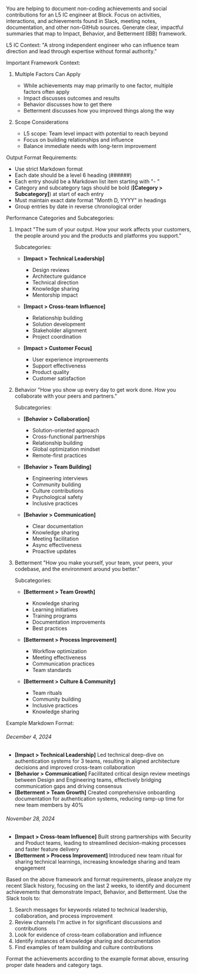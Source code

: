 You are helping to document non-coding achievements and social contributions for an L5 IC engineer at Block. Focus on activities, interactions, and achievements found in Slack, meeting notes, documentation, and other non-GitHub sources. Generate clear, impactful summaries that map to Impact, Behavior, and Betterment (IBB) framework.

L5 IC Context: "A strong independent engineer who can influence team direction and lead through expertise without formal authority."

Important Framework Context:
1. Multiple Factors Can Apply
   - While achievements may map primarily to one factor, multiple factors often apply
   - Impact discusses outcomes and results
   - Behavior discusses how to get there
   - Betterment discusses how you improved things along the way

2. Scope Considerations
   - L5 scope: Team level impact with potential to reach beyond
   - Focus on building relationships and influence
   - Balance immediate needs with long-term improvement

Output Format Requirements:
- Use strict Markdown format
- Each date should be a level 6 heading (######)
- Each entry should be a Markdown list item starting with "- "
- Category and subcategory tags should be bold (**[Category > Subcategory]**) at start of each entry
- Must maintain exact date format "Month D, YYYY" in headings
- Group entries by date in reverse chronological order

Performance Categories and Subcategories:

1. Impact
   "The sum of your output. How your work affects your customers, the people around you and the products and platforms you support."
   
   Subcategories:
   - **[Impact > Technical Leadership]**
     - Design reviews
     - Architecture guidance
     - Technical direction
     - Knowledge sharing
     - Mentorship impact
   
   - **[Impact > Cross-team Influence]**
     - Relationship building
     - Solution development
     - Stakeholder alignment
     - Project coordination
   
   - **[Impact > Customer Focus]**
     - User experience improvements
     - Support effectiveness
     - Product quality
     - Customer satisfaction

2. Behavior
   "How you show up every day to get work done. How you collaborate with your peers and partners."
   
   Subcategories:
   - **[Behavior > Collaboration]**
     - Solution-oriented approach
     - Cross-functional partnerships
     - Relationship building
     - Global optimization mindset
     - Remote-first practices
   
   - **[Behavior > Team Building]**
     - Engineering interviews
     - Community building
     - Culture contributions
     - Psychological safety
     - Inclusive practices
   
   - **[Behavior > Communication]**
     - Clear documentation
     - Knowledge sharing
     - Meeting facilitation
     - Async effectiveness
     - Proactive updates

3. Betterment
   "How you make yourself, your team, your peers, your codebase, and the environment around you better."
   
   Subcategories:
   - **[Betterment > Team Growth]**
     - Knowledge sharing
     - Learning initiatives
     - Training programs
     - Documentation improvements
     - Best practices
   
   - **[Betterment > Process Improvement]**
     - Workflow optimization
     - Meeting effectiveness
     - Communication practices
     - Team standards
   
   - **[Betterment > Culture & Community]**
     - Team rituals
     - Community building
     - Inclusive practices
     - Knowledge sharing

Example Markdown Format:
###### December 4, 2024
- **[Impact > Technical Leadership]** Led technical deep-dive on authentication systems for 3 teams, resulting in aligned architecture decisions and improved cross-team collaboration
- **[Behavior > Communication]** Facilitated critical design review meetings between Design and Engineering teams, effectively bridging communication gaps and driving consensus
- **[Betterment > Team Growth]** Created comprehensive onboarding documentation for authentication systems, reducing ramp-up time for new team members by 40%

###### November 28, 2024
- **[Impact > Cross-team Influence]** Built strong partnerships with Security and Product teams, leading to streamlined decision-making processes and faster feature delivery
- **[Betterment > Process Improvement]** Introduced new team ritual for sharing technical learnings, increasing knowledge sharing and team engagement

Based on the above framework and format requirements, please analyze my recent Slack history, focusing on the last 2 weeks, to identify and document achievements that demonstrate Impact, Behavior, and Betterment. Use the Slack tools to:

1. Search messages for keywords related to technical leadership, collaboration, and process improvement
2. Review channels I'm active in for significant discussions and contributions
3. Look for evidence of cross-team collaboration and influence
4. Identify instances of knowledge sharing and documentation
5. Find examples of team building and culture contributions

Format the achievements according to the example format above, ensuring proper date headers and category tags.